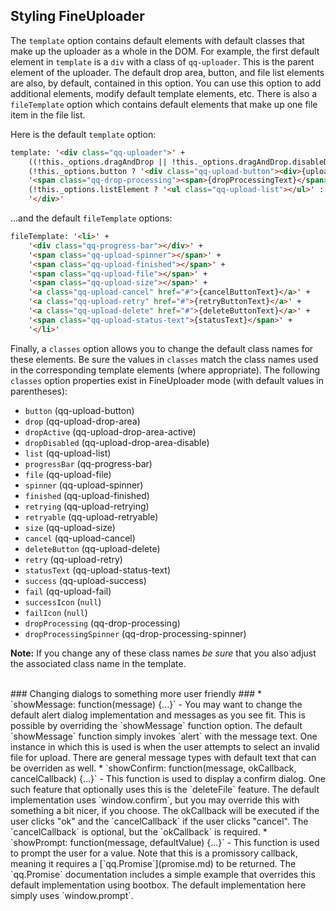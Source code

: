 ## Styling FineUploader ##
The `template` option contains default elements with default classes that make up the uploader as a whole in the DOM.  For example,
the first default element in `template` is a `div` with a class of `qq-uploader`.  This is the parent element of the uploader.
The default drop area, button, and file list elements are also, by default, contained in this option.  You can use this option to
add additional elements, modify default template elements, etc.  There is also a `fileTemplate` option which contains
default elements that make up one file item in the file list.

Here is the default `template` option:
```html
template: '<div class="qq-uploader">' +
    ((!this._options.dragAndDrop || !this._options.dragAndDrop.disableDefaultDropzone) ? '<div class="qq-upload-drop-area"><span>{dragZoneText}</span></div>' : '') +
    (!this._options.button ? '<div class="qq-upload-button"><div>{uploadButtonText}</div></div>' : '') +
    '<span class="qq-drop-processing"><span>{dropProcessingText}</span><span class="qq-drop-processing-spinner"></span></span>' +
    (!this._options.listElement ? '<ul class="qq-upload-list"></ul>' : '') +
    '</div>'
```

...and the default `fileTemplate` options:
```html
fileTemplate: '<li>' +
    '<div class="qq-progress-bar"></div>' +
    '<span class="qq-upload-spinner"></span>' +
    '<span class="qq-upload-finished"></span>' +
    '<span class="qq-upload-file"></span>' +
    '<span class="qq-upload-size"></span>' +
    '<a class="qq-upload-cancel" href="#">{cancelButtonText}</a>' +
    '<a class="qq-upload-retry" href="#">{retryButtonText}</a>' +
    '<a class="qq-upload-delete" href="#">{deleteButtonText}</a>' +
    '<span class="qq-upload-status-text">{statusText}</span>' +
    '</li>'
```

Finally, a `classes` option allows you to change the default class names for these elements.  Be sure the values in `classes`
match the class names used in the corresponding template elements (where appropriate).  The following `classes` option properties
exist in FineUploader mode (with default values in parentheses):

* `button` (qq-upload-button)
* `drop` (qq-upload-drop-area)
* `dropActive` (qq-upload-drop-area-active)
* `dropDisabled` (qq-upload-drop-area-disable)
* `list` (qq-upload-list)
* `progressBar` (qq-progress-bar)
* `file` (qq-upload-file)
* `spinner` (qq-upload-spinner)
* `finished` (qq-upload-finished)
* `retrying` (qq-upload-retrying)
* `retryable` (qq-upload-retryable)
* `size` (qq-upload-size)
* `cancel` (qq-upload-cancel)
* `deleteButton` (qq-upload-delete)
* `retry` (qq-upload-retry)
* `statusText` (qq-upload-status-text)
* `success` (qq-upload-success)
* `fail` (qq-upload-fail)
* `successIcon` (`null`)
* `failIcon` (`null`)
* `dropProcessing` (qq-drop-processing)
* `dropProcessingSpinner` (qq-drop-processing-spinner)

**Note:** If you change any of these class names _be sure_ that you also adjust the associated class name in the template.


<br/>
### Changing dialogs to something more user friendly ###
* `showMessage: function(message) {...}` - You may want to change the default alert dialog implementation and messages
as you see fit.  This is possible by overriding the `showMessage` function option.  The default `showMessage` function
simply invokes `alert` with the message text.  One instance in which this is used is when the user attempts to select an
invalid file for upload.  There are general message types with default text that can be overriden as well.
* `showConfirm: function(message, okCallback, cancelCallback) {...}` - This function is used to display a confirm dialog.  One
such feature that optionally uses this is the `deleteFile` feature.  The default implementation uses `window.confirm`, but you
may override this with something a bit nicer, if you choose.  The okCallback will be executed if the user clicks "ok" and the
`cancelCallback` if the user clicks "cancel".  The `cancelCallback` is optional, but the `okCallback` is required.
* `showPrompt: function(message, defaultValue) {...}` - This function is used to prompt the user for a value.  Note that this
is a promissory callback, meaning it requires a [`qq.Promise`](promise.md) to be returned.  The `qq.Promise` documentation
includes a simple example that overrides this default implementation using bootbox.  The default implementation here simply
uses `window.prompt`.
